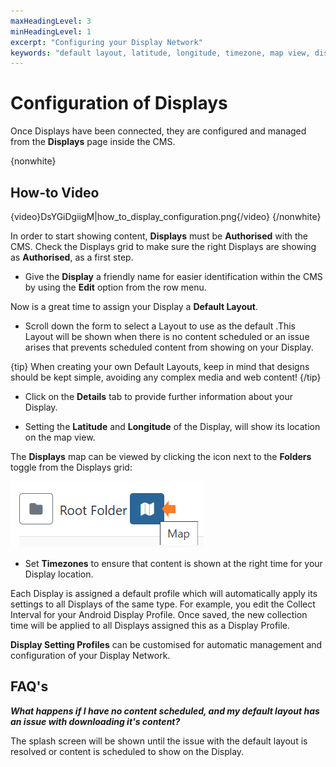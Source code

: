 ```yaml
---
maxHeadingLevel: 3
minHeadingLevel: 1
excerpt: "Configuring your Display Network"
keywords: "default layout, latitude, longitude, timezone, map view, display grid, display management, adding displays, authorising displays"
---
```


# Configuration of Displays

Once Displays have been connected, they are configured and managed from the **Displays** page inside the CMS.

{nonwhite}

## How-to Video

{video}DsYGiDgiigM|how_to_display_configuration.png{/video}
{/nonwhite}

In order to start showing content, **Displays** must be **Authorised** with the CMS. Check the Displays grid to make sure the right Displays are showing as **Authorised**, as a first step.

- Give the **Display** a friendly name for easier identification within the CMS by using the **Edit** option from the row menu.


Now is a great time to assign your Display a **Default Layout**. 

- Scroll down the form to select a Layout to use as the default .This Layout will be shown when there is no content scheduled or an issue arises that prevents scheduled content from showing on your Display. 

{tip}
When creating your own Default Layouts, keep in mind that designs should be kept simple, avoiding any complex media and web content!
{/tip}

- Click on the **Details** tab to provide further information about your Display. 

- Setting the **Latitude** and **Longitude** of the Display, will show its location on the map view.


The **Displays** map can be viewed by clicking the icon next to the **Folders** toggle from the Displays grid:

![Display Map Icon](img/display_configuration_map_view_icon.png)

- Set **Timezones** to ensure that content is shown at the right time for your Display location.

Each Display is assigned a default profile which will automatically apply its settings to all Displays of the same type. For example, you edit the Collect Interval for your Android Display Profile. Once saved, the new collection time will be applied to all Displays assigned this as a Display Profile.

**Display Setting Profiles** can be customised for automatic management and configuration of your Display Network.

## FAQ's

***What happens if I have no content scheduled, and my default layout has an issue with downloading it's content?***

The splash screen will be shown until the issue with the default layout is resolved or content is scheduled to show on the Display.

